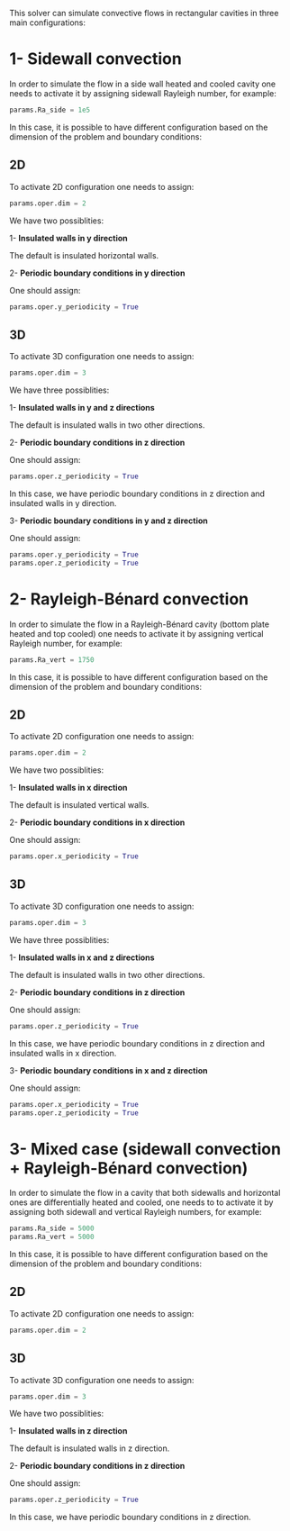 This solver can simulate convective flows in rectangular cavities in three main configurations:  

# 1- Sidewall convection
In order to simulate the flow in a side wall heated and cooled cavity one needs to activate it by assigning sidewall Rayleigh number, for example:

```python
params.Ra_side = 1e5
```
In this case, it is possible to have different configuration based on the dimension of the problem and boundary conditions:

## 2D

To activate 2D configuration one needs to assign:
```python
params.oper.dim = 2
```
We have two possiblities:

1- **Insulated walls in y direction**

The default is insulated horizontal walls.

2- **Periodic boundary conditions in y direction**

One should assign:

```python
params.oper.y_periodicity = True
```

## 3D

To activate 3D configuration one needs to assign:
```python
params.oper.dim = 3
```
We have three possiblities:

1- **Insulated walls in y and z directions**

The default is insulated walls in two other directions.

2- **Periodic boundary conditions in z direction**

One should assign:

```python
params.oper.z_periodicity = True
```

In this case, we have periodic boundary conditions in z direction and insulated walls in y direction.

3- **Periodic boundary conditions in y and z direction** 

One should assign:

```python
params.oper.y_periodicity = True
params.oper.z_periodicity = True
```


# 2- Rayleigh-Bénard convection

In order to simulate the flow in a Rayleigh-Bénard cavity (bottom plate heated and top cooled) one needs to activate it by assigning vertical Rayleigh number, for example: 

```python
params.Ra_vert = 1750
```

In this case, it is possible to have different configuration based on the dimension of the problem and boundary conditions:

## 2D

To activate 2D configuration one needs to assign:
```python
params.oper.dim = 2
```
We have two possiblities:

1- **Insulated walls in x direction**

The default is insulated vertical walls.

2- **Periodic boundary conditions in x direction**

One should assign:

```python
params.oper.x_periodicity = True
```

## 3D

To activate 3D configuration one needs to assign:
```python
params.oper.dim = 3
```
We have three possiblities:

1- **Insulated walls in x and z directions**

The default is insulated walls in two other directions.

2- **Periodic boundary conditions in z direction**

One should assign:

```python
params.oper.z_periodicity = True
```

In this case, we have periodic boundary conditions in z direction and insulated walls in x direction.

3- **Periodic boundary conditions in x and z direction** 

One should assign:

```python
params.oper.x_periodicity = True
params.oper.z_periodicity = True
```

# 3- Mixed case (sidewall convection + Rayleigh-Bénard convection)

In order to simulate the flow in a cavity that both sidewalls and horizontal ones are differentially heated and cooled, one needs to to activate it by assigning both sidewall and vertical Rayleigh numbers, for example:
```python
params.Ra_side = 5000
params.Ra_vert = 5000
```
In this case, it is possible to have different configuration based on the dimension of the problem and boundary conditions:

## 2D

To activate 2D configuration one needs to assign:
```python
params.oper.dim = 2
```
## 3D

To activate 3D configuration one needs to assign:
```python
params.oper.dim = 3
```
We have two possiblities:

1- **Insulated walls in z direction**

The default is insulated walls in z direction.

2- **Periodic boundary conditions in z direction**

One should assign:

```python
params.oper.z_periodicity = True
```

In this case, we have periodic boundary conditions in z direction.